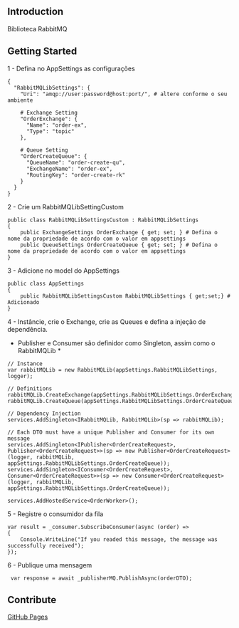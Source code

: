 ## Introduction 
Biblioteca RabbitMQ

## Getting Started
1 - Defina no AppSettings as configurações

```
{
  "RabbitMQLibSettings": {
    "Uri": "amqp://user:password@host:port/", # altere conforme o seu ambiente
    
    # Exchange Setting
    "OrderExchange": {
      "Name": "order-ex",
      "Type": "topic"
    },

    # Queue Setting
    "OrderCreateQueue": {
      "QueueName": "order-create-qu",
      "ExchangeName": "order-ex",
      "RoutingKey": "order-create-rk"
    }
  }
}
```
2 - Crie um RabbitMQLibSettingCustom

```
public class RabbitMQLibSettingsCustom : RabbitMQLibSettings
{
    public ExchangeSettings OrderExchange { get; set; } # Defina o nome da propriedade de acordo com o valor em appsettings
    public QueueSettings OrderCreateQueue { get; set; } # Defina o nome da propriedade de acordo com o valor em appsettings
}
```

3 - Adicione no model do AppSettings

```
public class AppSettings
{
    public RabbitMQLibSettingsCustom RabbitMQLibSettings { get;set;} # Adicionado
}
```

4 - Instâncie, crie o Exchange, crie as Queues e defina a injeção de dependência.
* Publisher e Consumer são definidor como Singleton, assim como o RabbitMQLib *

```
// Instance
var rabbitMQLib = new RabbitMQLib(appSettings.RabbitMQLibSettings, logger);

// Definitions
rabbitMQLib.CreateExchange(appSettings.RabbitMQLibSettings.OrderExchange);
rabbitMQLib.CreateQueue(appSettings.RabbitMQLibSettings.OrderCreateQueue);

// Dependency Injection
services.AddSingleton<IRabbitMQLib, RabbitMQLib>(sp => rabbitMQLib);

// Each DTO must have a unique Publisher and Consumer for its own message
services.AddSingleton<IPublisher<OrderCreateRequest>, Publisher<OrderCreateRequest>>(sp => new Publisher<OrderCreateRequest>(logger, rabbitMQLib, appSettings.RabbitMQLibSettings.OrderCreateQueue));
services.AddSingleton<IConsumer<OrderCreateRequest>, Consumer<OrderCreateRequest>>(sp => new Consumer<OrderCreateRequest>(logger, rabbitMQLib, appSettings.RabbitMQLibSettings.OrderCreateQueue));

services.AddHostedService<OrderWorker>();
```

5 - Registre o consumidor da fila

```
var result = _consumer.SubscribeConsumer(async (order) =>
{
    Console.WriteLine("If you readed this message, the message was successfully received");
});

```

6 - Publique uma mensagem

```
 var response = await _publisherMQ.PublishAsync(orderDTO);
```

## Contribute
[GitHub Pages](https://github.com/fenixrhiulta/)
